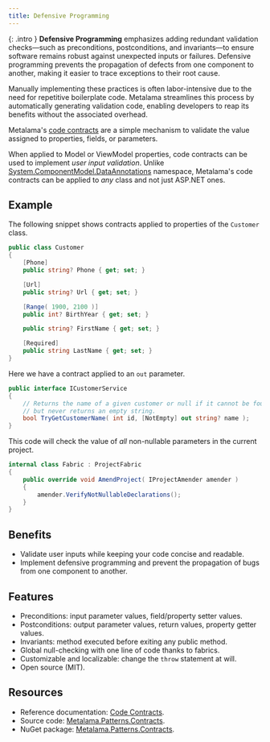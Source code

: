 ```yaml
---
title: Defensive Programming
---
```


{: .intro }
**Defensive Programming** emphasizes adding redundant validation checks—such as preconditions, postconditions, and invariants—to ensure software remains robust against unexpected inputs or failures. Defensive programming prevents the propagation of defects from one component to another, making it easier to trace exceptions to their root cause. 

Manually implementing these practices is often labor-intensive due to the need for repetitive boilerplate code. Metalama streamlines this process by automatically generating validation code, enabling developers to reap its benefits without the associated overhead.

Metalama's [code contracts](https://doc.postsharp.net/metalama/patterns/contracts) are a simple mechanism to validate
the value assigned to properties, fields, or parameters. 

When applied to Model or ViewModel properties, code contracts can be used to implement _user input validation_. Unlike [System.ComponentModel.DataAnnotations](https://learn.microsoft.com/en-us/dotnet/api/system.componentmodel.dataannotations) namespace, Metalama's code contracts can be applied to _any_ class and not just ASP.NET ones.

## Example

The following snippet shows contracts applied to properties of the `Customer` class.

```csharp
public class Customer
{
    [Phone]
    public string? Phone { get; set; }

    [Url]
    public string? Url { get; set; }

    [Range( 1900, 2100 )]
    public int? BirthYear { get; set; }

    public string? FirstName { get; set; }

    [Required]
    public string LastName { get; set; }
}
```

Here we have a contract applied to an `out` parameter.

```csharp
public interface ICustomerService
{
    // Returns the name of a given customer or null if it cannot be found,
    // but never returns an empty string.
    bool TryGetCustomerName( int id, [NotEmpty] out string? name );
}
```

This code will check the value of _all_ non-nullable parameters in the current project.

```csharp
internal class Fabric : ProjectFabric
{
    public override void AmendProject( IProjectAmender amender )
    {
        amender.VerifyNotNullableDeclarations();
    }
}
```

## Benefits

* Validate user inputs while keeping your code concise and readable.
* Implement defensive programming and prevent the propagation of bugs from one component to another.

## Features

* Preconditions: input parameter values, field/property setter values.
* Postconditions: output parameter values, return values, property getter values.
* Invariants: method executed before exiting any public method.
* Global null-checking with one line of code thanks to fabrics.
* Customizable and localizable: change the `throw` statement at will.
* Open source (MIT).

## Resources

* Reference documentation: [Code Contracts](https://doc.postsharp.net/metalama/patterns/contracts).
* Source code: [Metalama.Patterns.Contracts](https://github.com/postsharp/Metalama.Patterns/tree/HEAD/src/Metalama.Patterns.Contracts).
* NuGet package: [Metalama.Patterns.Contracts](https://www.nuget.org/packages/Metalama.Patterns.Wpf).
